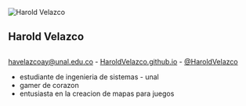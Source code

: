 ![Harold Velazco](https://github.com/havelazcoay.png?size=200)
## Harold Velazco 
## 
[havelazcoay@unal.edu.co](mailto:havelazcoay@unal.edu.co) - 
[HaroldVelazco.github.io](https://haroldvelazco.github.io/) -
[@HaroldVelazco](https://github.com/HaroldVelazco)

- estudiante de ingenieria de sistemas - unal
- gamer de corazon
- entusiasta en la creacion de mapas para juegos
